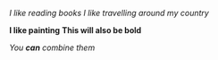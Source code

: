*I like reading books*
_I like travelling around my country_

**I like painting**
__This will also be bold__

_You **can** combine them_

